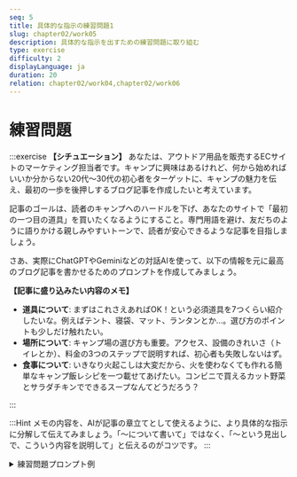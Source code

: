 ```yaml
---
seq: 5
title: 具体的な指示の練習問題1
slug: chapter02/work05
description: 具体的な指示を出すための練習問題に取り組む
type: exercise
difficulty: 2
displayLanguage: ja
duration: 20
relation: chapter02/work04,chapter02/work06
---
```

# 練習問題

:::exercise
**【シチュエーション】**
あなたは、アウトドア用品を販売するECサイトのマーケティング担当者です。キャンプに興味はあるけれど、何から始めればいいか分からない20代〜30代の初心者をターゲットに、キャンプの魅力を伝え、最初の一歩を後押しするブログ記事を作成したいと考えています。

記事のゴールは、読者のキャンプへのハードルを下げ、あなたのサイトで「最初の一つ目の道具」を買いたくなるようにすること。専門用語を避け、友だちのように語りかける親しみやすいトーンで、読者が安心できるような記事を目指しましょう。

さあ、実際にChatGPTやGeminiなどの対話AIを使って、以下の情報を元に最高のブログ記事を書かせるためのプロンプトを作成してみましょう。

**【記事に盛り込みたい内容のメモ】**
* **道具について**: まずはこれさえあればOK！という必須道具を7つくらい紹介したいな。例えばテント、寝袋、マット、ランタンとか…。選び方のポイントも少しだけ触れたい。
* **場所について**: キャンプ場の選び方も重要。アクセス、設備のきれいさ（トイレとか）、料金の3つのステップで説明すれば、初心者も失敗しないはず。
* **食事について**: いきなり火起こしは大変だから、火を使わなくても作れる簡単なキャンプ飯レシピを一つ載せてあげたい。コンビニで買えるカット野菜とサラダチキンでできるスープなんてどうだろう？

:::


:::Hint
メモの内容を、AIが記事の章立てとして使えるように、より具体的な指示に分解して伝えてみましょう。「〜について書いて」ではなく、「〜という見出しで、こういう内容を説明して」と伝えるのがコツです。
:::

<details><summary>練習問題プロンプト例</summary>

```
# 役割
あなたは、キャンプをこよなく愛し、初心者にその魅力を伝えるのが得意な人気ブロガーです。

# 背景
アウトドア用品を販売するECサイトのブログ記事を作成します。ターゲットは、キャンプに興味はあるけれど、何から準備すればいいか分からず、一歩を踏み出せないでいる20代〜30代の男女です。この記事を読んで、「私にもできそう！」「キャンプって楽しそう！」と感じてもらい、最初の一歩を踏み出すきっかけを提供することが目的です。

# 条件
- 専門用語を多用せず、隣で優しく教えてあげるような、親しみやすいトーンで書いてください。
- 以下の3つのテーマを必ず含んだ、魅力的なブログ記事を作成してください。
  1. **「これさえあれば大丈夫！ソロキャンプの必須道具7選」**: テント、寝袋、マット、ランタン、バーナー、クッカー、チェアの7つについて、初心者が選びやすいポイントも簡単に解説してください。
  2. **「もう迷わない！失敗しないキャンプ場の選び方3ステップ」**: 「アクセス」「設備（トイレ・炊事場）」「料金」の3つの観点から、初心者が安心して楽しめるキャンプ場の見つけ方を説明してください。
  3. **「火起こし不要！コンビニ食材でできる超簡単キャンプ飯レシピ」**: カット野菜とサラダチキンを使った簡単スープのレシピを紹介してください。

上記の役割、背景、条件をすべて満たした、最高のキャンプ初心者向けブログ記事を作成してください。
```

### 練習問題1AI回答出力例

（AIによる回答のイメージ）
**【永久保存版】キャンプって何から始める？知識ゼロでも絶対楽しめる「はじめの一歩」ガイド**

「キャンプ、やってみたいな…」

SNSで素敵な写真を見るたび、そう思うけど、何だか難しそう？道具もいっぱい必要そう？
大丈夫！そんなあなたのために、キャンプを愛してやまない僕が、最高に楽しいキャンプデビューを全力でサポートします！

...（以下、具体的な内容が続く）
</details>


